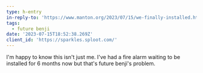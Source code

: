 ```yaml
---
type: h-entry
in-reply-to: 'https://www.manton.org/2023/07/15/we-finally-installed.html'
tags:
  - future benji
date: '2023-07-15T18:52:38.269Z'
client_id: 'https://sparkles.sploot.com/'
---
```

I'm happy to know this isn't just me. I've had a fire alarm waiting to be installed for 6 months now but that's future benji's problem.

